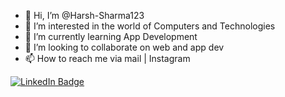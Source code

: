 - 👋 Hi, I’m @Harsh-Sharma123
- 👀 I’m interested in the world of Computers and Technologies
- 🌱 I’m currently learning App Development
- 💞️ I’m looking to collaborate on web and app dev
- 📫 How to reach me via mail | Instagram

<div id="badges">
  <a href="https://www.linkedin.com/in/harsh-sharma-a67254195/" target="_blank">
    <img src="https://img.shields.io/badge/LinkedIn-blue?style=for-the-badge&logo=linkedin&logoColor=white" alt="LinkedIn Badge"/>
  </a>
  
</div>

<!---
Harsh-Sharma123/Harsh-Sharma123 is a ✨ special ✨ repository because its `README.md` (this file) appears on your GitHub profile.
You can click the Preview link to take a look at your changes.
--->
